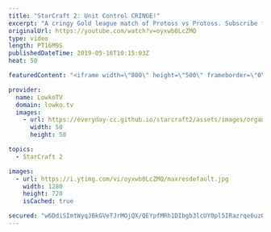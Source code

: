 ```yaml
---
title: "StarCraft 2: Unit Control CRINGE!"
excerpt: "A cringy Gold league match of Protoss vs Protoss. Subscribe for more videos: http://lowko.tv/youtube More StarCraft 2 viewer games: https://youtu.be/J9NsfQ-g1DM  If you have an awesome replay of StarCraft 2 that you think is worth casting, you can send it to replays@lowko.tv.  Check out Lowko merchandise:"
originalUrl: https://youtube.com/watch?v=oyxwb0LcZMQ
type: video
length: PT16M9S
publishedDateTime: 2019-05-16T10:15:03Z
heat: 50

featuredContent: "<iframe width=\"800\" height=\"500\" frameborder=\"0\" src=\"https://www.youtube.com/embed/oyxwb0LcZMQ\" allow=\"accelerometer; autoplay; encrypted-media; gyroscope; picture-in-picture\" allowfullscreen></iframe>"

provider:
  name: LowkoTV
  domain: lowko.tv
  images:
    - url: https://everyday-cc.github.io/starcraft2/assets/images/organizations/lowko.tv-50x50.jpg
      width: 50
      height: 50

topics:
  - StarCraft 2

images:
  - url: https://i.ytimg.com/vi/oyxwb0LcZMQ/maxresdefault.jpg
    width: 1280
    height: 720
    isCached: true

secured: "w6DdiSImtWyqJBkGVeTJrMOjQX/QEYpfMRh1DIbgb3lcUY0pl5IRazrqe6uzOH9rTBO7pkjIioChj0l34c1f0B8eBdr6fEiptzoRKFr+oRQgS4Kck6YOIe37FqqaH6ciBLhP4la/OCHMBb8eXZut2aFK/UkZx/zaJvM0jbm1OQo9LrBoDgNwKp6Z8WSRm9qie+ZMPEQwgjhlJcNJwjb3LvAW8Ltwby9qSGOaG4WEF7QchePb3zLt+nT2jVBUXCenI40zrYIDhvUGOLzfpommLFwsH3woC5xQfL7H++ZO75rTHWNgDKCA9HvpUAaszCagvBEr/NR5M+Rp7Sow3183aCEJl+0sy7+TQ358uYY0ev3YS0X1Lc/Ef6SqyKga5PQI7Q10OlfN/lb2mTATIjLFtQg2i5t+H1JwSMFrDNep5dc=;hYkEfyx3rygG5bdOzBGZmA=="
---
```



